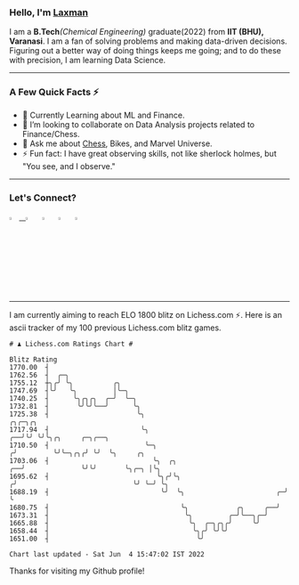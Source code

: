   ### Hello, I'm [Laxman](https://laxman-lakhan.github.io)

I am a **B.Tech**_(Chemical Engineering)_ graduate(2022) from **IIT (BHU), Varanasi**. I am a fan of solving problems and making data-driven decisions. Figuring out a better way of doing things keeps me going; and to do these with precision, I am learning Data Science. 

---

### A Few Quick Facts ⚡️

- 🧐 Currently Learning about ML and Finance.
- 👯 I’m looking to collaborate on Data Analysis projects related to Finance/Chess.
- 💬 Ask me about [Chess](https://lichess.org/@/YourKingIsInDanger), Bikes, and Marvel Universe.
- ⚡️ Fun fact: I have great observing skills, not like sherlock holmes, but "You see, and I observe."

---

### Let's Connect?

<a href="mailto:laxmansingh.lakhan@gmail.com"> <img src="https://img.icons8.com/fluent/48/000000/gmail.png" width="3.5%"/> &nbsp;
[<img src="https://img.icons8.com/color/48/000000/linkedin.png" width="3.5%"/>](https://www.linkedin.com/in/laxman-lakhan/)  &nbsp;
[<img src="https://img.icons8.com/fluent/48/000000/facebook-new.png" width="3.5%"/>](https://www.facebook.com/s.laxmanlakhan/)  &nbsp;
[<img src="https://img.icons8.com/fluent/48/000000/instagram-new.png" width="3.5%"/>](https://www.instagram.com/laxman.lakhan/)  &nbsp;
[<img src="https://img.icons8.com/color/48/000000/twitter.png" width="3.5%"/>](https://twitter.com/laxman__lakhan)  &nbsp;

 ---
  
I am currently aiming to reach ELO 1800 blitz on Lichess.com ⚡. Here is an ascii tracker of my 100 previous Lichess.com blitz games.

  ```
  # ♟︎ Lichess.com Ratings Chart #
  
  Blitz Rating
 1770.00  ┤
 1762.56  ┤  ╭─╮
 1755.12  ┼╮╭╯ ╰╮          ╭╮
 1747.69  ┤╰╯   ╰╮         │╰─╮
 1740.25  ┤      ╰╮╭╮╭╮  ╭─╯  ╰─╮
 1732.81  ┤       ╰╯╰╯╰──╯      ╰╮
 1725.38  ┤                      ╰╮                                           ╭╮╭─╮╭╮
 1717.94  ┤                       ╰╮                                       ╭──╯╰╯ ╰╯╰╮╭╮     ╭─╮╭──╮
 1710.50  ┤                        ╰─╮                                    ╭╯         ╰╯╰─╮╭╮╭╯ ╰╯  ╰╮     ╭╮
 1703.06  ┤                          ╰╮  ╭╮                            ╭──╯              ╰╯╰╯       ╰╮╭─╮ │╰╮
 1695.62  ┤                           ╰╮╭╯╰╮                          ╭╯                             ╰╯ ╰─╯ ╰╮
 1688.19  ┤                            ╰╯  ╰╮                       ╭─╯                                      ╰
 1680.75  ┤                                 ╰╮            ╭╮     ╭──╯
 1673.31  ┤                                  ╰╮         ╭─╯╰──╮╭─╯
 1665.88  ┤                                   ╰╮  ╭─╮╭╮╭╯     ╰╯
 1658.44  ┤                                    ╰╮╭╯ ╰╯╰╯
 1651.00  ┤                                     ╰╯

Chart last updated - Sat Jun  4 15:47:02 IST 2022  
  ```
  
  
Thanks for visiting my Github profile!
